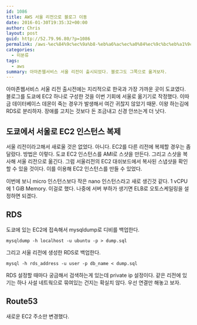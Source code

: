 ```yaml
---
id: 1086
title: AWS 서울 리전으로 블로그 이동
date: 2016-01-30T19:35:32+00:00
author: Chris
layout: post
guid: http://52.79.96.80/?p=1086
permalink: /aws-%ec%84%9c%ec%9a%b8-%eb%a6%ac%ec%a0%84%ec%9c%bc%eb%a1%9c-%eb%b8%94%eb%a1%9c%ea%b7%b8-%ec%9d%b4%eb%8f%99/
categories:
  - 미분류
tags:
  - aws
summary: 아마존웹서비스 서울 리전이 출시되었다. 블로그도 그쪽으로 옮겨보자.
---
```

아마존웹서비스 서울 리전 출시전에는 지리적으로 한국과 가장 가까운 곳이 도쿄였다. 블로그를 도쿄에 EC2 하나로 구성한 것을 이번 기회에 서울로 옮기기로 작정했다. 이따금 데이터베이스 데몬이 죽는 경우가 발생해서 여간 귀찮지 않았기 때문. 이왕 하는김에 RDS로 분리하자. 장애를 고치는 것보다 돈 조금내고 신경 안쓰는게 더 낫다.


## 도쿄에서 서울로 EC2 인스턴스 복제

서울 리전이라고해서 새로울 것은 없었다. 아니다. EC2를 다른 리전에 복제할 경우는 좀 달랐다. 방법은 이렇다. 도쿄 EC2 인스턴스를 AMI로 스샷을 만든다. 그리고 스샷을 복사해 서울 리전으로 옮긴다. 그럼 서울리전의 EC2 대쉬보드에서 복사된 스냅샷을 확인할 수 있을 것이다. 이를 이용해 EC2 인스턴스를 만들 수 있었다.

이번에 보니 micro 인스턴스보다 작은 nano 인스턴스라고 새로 생긴것 같다. 1 vCPU에 1 GiB Memory. 이걸로 했다. 나중에 서버 부하가 생기면 ELB로 오토스케일링을 설정하면 되겠다.


## RDS

도쿄에 있는 EC2에 접속해서 mysqldump로 디비를 백업한다. 

```
mysqldump -h localhost -u ubuntu -p > dump.sql
```

그리고 서울 리전에 생성한 RDS로 백업한다.

```
mysql -h rds_address -u user -p db_name < dump.sql
```

RDS 설정할 때마다 궁금해서 검색하는게 있는데 private ip 설정이다. 같은 리전에 있기는 하나 사설 네트웍으로 묶여있는 건지는 확실치 않다. 우선 연결만 해놓고 보자.


## Route53

새로운 EC2 주소만 변경했다.

